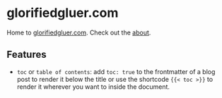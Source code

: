 # glorifiedgluer.com

Home to [glorifiedgluer.com](https://glorifiedgluer.com). Check out the 
[about](./content/about.md).

## Features

- `toc` or `table of contents`: add `toc: true` to the frontmatter of a blog
post to render it below the title or use the shortcode `{{< toc >}}` to render
it wherever you want to inside the document.